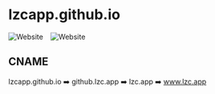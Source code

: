 # lzcapp.github.io

![Website](https://img.shields.io/website?label=lzcapp.github.io&style=for-the-badge&url=https%3A%2F%2Flzcapp.github.io)
&ensp;
![Website](https://img.shields.io/website?label=github.lzc.app&style=for-the-badge&url=https%3A%2F%2Fgithub.lzc.app%2F)

## CNAME

lzcapp.github.io :arrow_right: github.lzc.app :arrow_right: lzc.app :arrow_right: www.lzc.app
